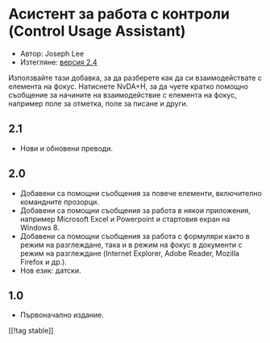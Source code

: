 # Асистент за работа с контроли (Control Usage Assistant) #

* Автор: Joseph Lee
* Изтегляне: [версия 2.4][1]

Използвайте тази добавка, за да разберете как да си взаимодействате с
елемента на фокус.  Натиснете NvDA+H, за да чуете кратко помощно съобщение
за начините на взаимодействие с елемента на фокус, например поле за отметка,
поле за писане и други.

## 2.1 ##

* Нови и обновени преводи.


## 2.0 ##

* Добавени са помощни съобщения за повече елементи, включително командните
  прозорци.
* Добавени са помощни съобщения за работа в някои приложения, например
  Microsoft Excel и Powerpoint и стартовия екран на Windows 8.
* Добавени са помощни съобщения за работа с формуляри както в режим на
  разглеждане, така и в режим на фокус в документи с режим на разглеждане
  (Internet Explorer, Adobe Reader, Mozilla Firefox и др.).
* Нов език: датски.


## 1.0 ##

* Първоначално издание.

[[!tag stable]]

[1]: https://addons.nvda-project.org/files/get.php?file=cua
